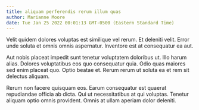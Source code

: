 ```yaml
---
title: aliquam perferendis rerum illum quas
author: Marianne Moore
date: Tue Jan 25 2022 00:01:13 GMT-0500 (Eastern Standard Time)
---
```

Velit quidem dolores voluptas est similique vel rerum. Et deleniti velit. Error unde soluta et omnis omnis aspernatur. Inventore est at consequatur ea aut.

 Aut nobis placeat impedit sunt tenetur voluptatem doloribus ut. Illo harum alias. Dolores voluptatibus eos quo consequatur quia. Odio quas maiores sed enim placeat quo. Optio beatae et. Rerum rerum ut soluta ea et rem sit delectus aliquam.

 Rerum non facere quisquam eos. Earum consequatur est quaerat repudiandae officia ab dicta. Qui ut necessitatibus at qui voluptas. Tenetur aliquam optio omnis provident. Omnis at ullam aperiam dolor deleniti.